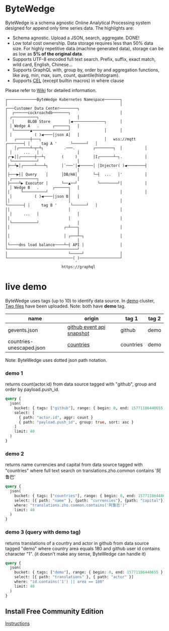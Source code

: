 # ByteWedge
ByteWedge is a schema agnostic Online Analytical Processing system designed for append only time series data. The highlights are:
* Schema agnostic. Upload a JSON, search, aggregate. DONE!
* Low total cost ownership. Data storage requires less than 50% data size. For highly repetitive data (machine generated data), storage can be as low as **5% of the original data**.
* Supports UTF-8 encoded full text search. Prefix, suffix, exact match, wild card, English, Chinese...
* Supports GraphQL with, group by, order by and  aggregation functions, like avg, min, max, sum, count, quantile(histogram).
* Supports [CEL](https://opensource.google/projects/cel) (except builtin macros) in where clause

Please refer to [Wiki](https://github.com/bytewedge/bytewedge/wiki) for detailed information. 
```
┌─────────────ByteWedge Kubernetes Namespace───────┐                                                   
│                                                  │                  ┌───Customer Data Center────────┐
│  ┌──────cockroachdb───────┐                      │                  │ ┌───────────┐                 │
│  │      BLOB Store        │◀──────────────┐      │                  │ │ Wedge A   .      ┌──────┐   │
│  └───────▲────────────────┘               │      │                  │ │          ( )◀────│json A│   │
│   ┌──────┼───┐                            │   wss://mqtt    ┌───────┤ │     tag A '      └──────┘   │
│   │┌─────┴─┬─┴┐         .───.        ┌────────┐  │          │       │ │     ...   │                 │
│┌─▶││┌──────┼──┴┐       (     )       │I┌──────┴─┐.          │       │ └───────────┘                 │
│├──┴▶│┌─────┴───┴┐      │`───'│◀──────│ │Injector( )◀────────┤       │                               │
│├───▶┤│ Query    │      │DB/HA│       └─┤  ...   │'          │       │ ┌───────────┐                 │
│├────┴▶ Executor │      └──▲──┘         └────────┘│          │       │ │ Wedge B   .      ┌──────┐   │
││     └──────────┘         │                      │          │       │ │          ( )◀────│json B│   │
││                          │                      │          └───────┤ │     tag B '      └──────┘   │
││                          │                      │                  │ │     ...   │                 │
││                          │                      │                  │ └───────────┘                 │
││                        ┌─┴───┐                  │                  │                               │
││                        │ ┌───┴─┐                │                  │                               │
│└────dns load balance────┴─┤ API │                │                  └───────────────────────────────┘
│                           └─────┘                │                                                   
└─────────────────────────────( )──────────────────┘                                                   
                               '                                                                       
                         https://graphql                                                                                                                     
```

# live demo
ByteWedge uses tags (up to 10) to identify data source. In [demo](http://ui.demo.bytewedge.com/) cluster, [Two files](https://github.com/bytewedge/bytewedge/tree/master/demo) have been uploaded. Note: both have **demo** tag.

| name  | origin  |  tag 1  | tag 2   |
|---|---|---|---|
| gevents.json | [github event api snapshot](https://api.github.com/events) | github | demo |   |   |
| countries-unescaped.json | [countries](https://github.com/mledoze/countries/blob/master/dist/countries-unescaped.json)|countries|demo|

Note: ByteWedge uses dotted json path notation.

### demo 1
returns count(actor.id) from data source tagged with "github", group and order by payload.push_id.
```graphql
query {
  json(
    bucket: { tags: ["github"], range: { begin: 0, end: 15771186448655 } }
    select: [
      { path: "actor.id", aggr: count }
      { path: "payload.push_id", group: true, sort: asc }
    ]
    limit: 40
  )
}
```
### demo 2
returns name currencies and capital from data source tagged with "countries" where full text search on translations.zho.common contains '阿鲁巴'
```graphql
query {
  json(
    bucket: { tags: ["countries"], range: { begin: 0, end: 15771186448655 } }
    select: [{ path: "name" }, {path: "currencies"}, {path: "capital"}]
    where: "translations.zho.common.contains('阿鲁巴')"
    limit: 40
  )
}

```
### demo 3 (query with **demo** tag)
returns translations of a country and actor in github from data source tagged "demo" where country area equals 180 and github user id contains character "1". (it doesn't make any sense, ByteWedge can handle it)
```graphql
query {
  json(
    bucket: { tags: ["demo"], range: { begin: 0, end: 15771186448655 } }
    select: [{ path: "translations" }, { path: "actor" }]
    where: "id.contains('1') || area == 180"
    limit: 40
  )
}
```

## Install Free Community Edition
[Instructions](https://github.com/bytewedge/bytewedge/tree/master/charts)
